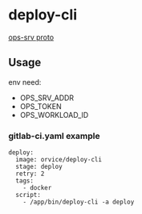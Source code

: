 # deploy-cli

[ops-srv proto](https://github.com/weeon/proto/blob/master/ops/ops.proto)

## Usage

env need:

* OPS_SRV_ADDR
* OPS_TOKEN
* OPS_WORKLOAD_ID

### gitlab-ci.yaml example

```
deploy:
  image: orvice/deploy-cli
  stage: deploy
  retry: 2
  tags:
    - docker
  script:
    - /app/bin/deploy-cli -a deploy
```